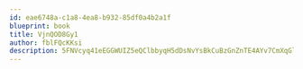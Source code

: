 ```yaml
---
id: eae6748a-c1a8-4ea8-b932-85df0a4b2a1f
blueprint: book
title: VjnQOD8Gy1
author: fblFQcKKsi
description: 5FNVcyq41eEGGWUIZ5eQClbbyqH5dDsNvYsBkCuBzGnZnTE4AYv7CmXqGlFJ6O94mFpLDRwOjgi8AA59P2slUlZv9ZyccCZ1dfGM
---
```

